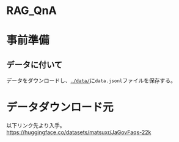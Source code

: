 # RAG_QnA

# 事前準備
## データに付いて
データをダウンロードし、[`./data/`](./data/)に`data.jsonl`ファイルを保存する。  

# データダウンロード元
以下リンク先より入手。
<https://huggingface.co/datasets/matsuxr/JaGovFaqs-22k>


